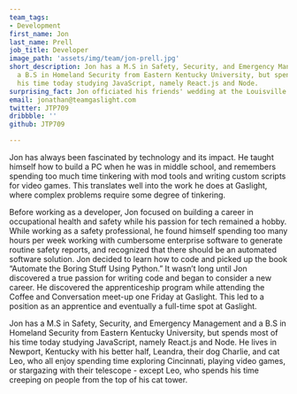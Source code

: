 ```yaml
---
team_tags:
- Development
first_name: Jon
last_name: Prell
job_title: Developer
image_path: 'assets/img/team/jon-prell.jpg'
short_description: Jon has a M.S in Safety, Security, and Emergency Management and
  a B.S in Homeland Security from Eastern Kentucky University, but spends most of
  his time today studying JavaScript, namely React.js and Node.
surprising_fact: Jon officiated his friends' wedding at the Louisville Science Center
email: jonathan@teamgaslight.com
twitter: JTP709
dribbble: ''
github: JTP709

---
```

Jon has always been fascinated by technology and its impact. He taught himself how to build a PC when he was in middle school, and remembers spending too much time tinkering with mod tools and writing custom scripts for video games. This translates well into the work he does at Gaslight, where complex problems require some degree of tinkering.

Before working as a developer, Jon focused on building a career in occupational health and safety while his passion for tech remained a hobby. While working as a safety professional, he found himself spending too many hours per week working with cumbersome enterprise software to generate routine safety reports, and recognized that there should be an automated software solution. Jon decided to learn how to code and picked up the book “Automate the Boring Stuff Using Python.” It wasn’t long until Jon discovered a true passion for writing code and began to consider a new career. He discovered the apprenticeship program while attending the Coffee and Conversation meet-up one Friday at Gaslight. This led to a position as an apprentice and eventually a full-time spot at Gaslight.

Jon has a M.S in Safety, Security, and Emergency Management and a B.S in Homeland Security from Eastern Kentucky University, but spends most of his time today studying JavaScript, namely React.js and Node. He lives in Newport, Kentucky with his better half, Leandra, their dog Charlie, and cat Leo, who all enjoy spending time exploring Cincinnati, playing video games, or stargazing with their telescope - except Leo, who spends his time creeping on people from the top of his cat tower.

